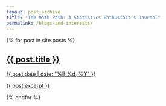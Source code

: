 ```yaml
---
layout: post_archive
title: "The Math Path: A Statistics Enthusiast's Journal"
permalink: /blogs-and-interests/
---
```


<div class="blogs-and-interests">
  <div class="blog-cards-container">
  {% for post in site.posts %}
    <a href="{{ post.url | relative_url }}" class="blog-card">
      <div class="blog-image" style="background-image: url('{{ post.image | default: '/assets/default-image.jpg' | relative_url }}');"></div>
      <div class="blog-content">
        <h2>{{ post.title }}</h2>
        <p class="blog-meta">{{ post.date | date: "%B %d, %Y" }}</p>
        <p>{{ post.excerpt }}</p>
      </div>
    </a>
  {% endfor %}
</div>
<!-- 
  <div class="pagination">
    {% if paginator.previous_page %}
      <a href="{{ paginator.previous_page_path | relative_url }}">&laquo; Previous</a>
    {% endif %}
    {% for page in (1..paginator.total_pages) %}
      <a href="{{ paginator.paginate_path | replace: ':num', page | relative_url }}"
         class="{% if page == paginator.page %}active{% endif %}">
        {{ page }}
      </a>
    {% endfor %}
    {% if paginator.next_page %}
      <a href="{{ paginator.next_page_path | relative_url }}">Next &raquo;</a>
    {% endif %}
  </div>
-->  

